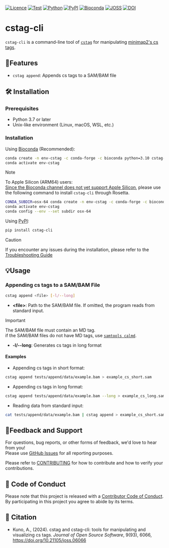 [![Licence](https://img.shields.io/badge/License-MIT-9cf.svg)](https://choosealicense.com/licenses/mit/)
[![Test](https://img.shields.io/github/actions/workflow/status/akikuno/cstag-cli/pytest.yml?branch=main&label=Test&color=brightgreen)](https://github.com/akikuno/cstag-cli/actions)
[![Python](https://img.shields.io/pypi/pyversions/cstag-cli.svg?label=Python&color=blue)](https://pypi.org/project/cstag-cli/)
[![PyPI](https://img.shields.io/pypi/v/cstag-cli.svg?label=PyPI&color=orange)](https://pypi.org/project/cstag-cli/)
[![Bioconda](https://img.shields.io/conda/v/bioconda/cstag-cli?label=Bioconda&color=orange)](https://anaconda.org/bioconda/cstag-cli)
[![JOSS](https://joss.theoj.org/papers/10.21105/joss.06066/status.svg)](https://doi.org/10.21105/joss.06066)
[![DOI](https://zenodo.org/badge/683243028.svg)](https://zenodo.org/badge/latestdoi/683243028)


# cstag-cli

`cstag-cli` is a command-line tool of [`cstag`](https://github.com/akikuno/cstag) for manipulating [minimap2's cs tags](https://github.com/lh3/minimap2#the-cs-optional-tag).

## 🌟Features

- `cstag append`: Appends cs tags to a SAM/BAM file

## 🛠 Installation

### Prerequisites

- Python 3.7 or later
- Unix-like environment (Linux, macOS, WSL, etc.)

### Installation

Using [Bioconda](https://anaconda.org/bioconda/cstag-cli) (Recommended):

```bash
conda create -n env-cstag -c conda-forge -c bioconda python=3.10 cstag-cli -y
conda activate env-cstag
```

> [!NOTE]
> To Apple Silicon (ARM64) users:  
> [Since the Bioconda channel does not yet support Apple Silicon](https://github.com/bioconda/bioconda-recipes/issues/37068#issuecomment-1257790919), please use the following command to install `cstag-cli` through Rosetta.
> ```bash
> CONDA_SUBDIR=osx-64 conda create -n env-cstag -c conda-forge -c bioconda python=3.10 cstag-cli -y
> conda activate env-cstag
> conda config --env --set subdir osx-64
> ```

Using [PyPI](https://pypi.org/project/cstag-cli/):

```bash
pip install cstag-cli
```

> [!CAUTION]
> If you encounter any issues during the installation, please refer to the [Troubleshooting Guide](https://github.com/akikuno/cstag-cli/blob/main/docs/troubleshooting.md)

## 💡Usage

### Appending cs tags to a SAM/BAM File

```bash
cstag append <file> [-l/--long]
```

- **\<file\>**:  Path to the SAM/BAM file. If omitted, the program reads from standard input.  

> [!IMPORTANT]
> The SAM/BAM file must contain an MD tag.  
> if the SAM/BAM files do not have MD tags, use [`samtools calmd`](https://www.htslib.org/doc/samtools-calmd.html).  

- **-l/--long**: Generates cs tags in long format


#### Examples

- Appending cs tags in short format:
```bash
cstag append tests/append/data/example.bam > example_cs_short.sam
```

- Appending cs tags in long format:
```bash
cstag append tests/append/data/example.bam --long > example_cs_long.sam
```
- Reading data from standard input:

```bash
cat tests/append/data/example.bam | cstag append > example_cs_short.sam
```

## 📣Feedback and Support

For questions, bug reports, or other forms of feedback, we'd love to hear from you!  
Please use [GitHub Issues](https://github.com/akikuno/cstag-cli/issues) for all reporting purposes.  

Please refer to [CONTRIBUTING](https://github.com/akikuno/cstag-cli/blob/main/docs/CONTRIBUTING.md) for how to contribute and how to verify your contributions.  

## 🤝 Code of Conduct

Please note that this project is released with a [Contributor Code of Conduct](https://github.com/akikuno/cstag-cli/blob/main/docs/CODE_OF_CONDUCT.md).  
By participating in this project you agree to abide by its terms.  

## 📄 Citation

- Kuno, A., (2024). cstag and cstag-cli: tools for manipulating and visualizing cs tags. *Journal of Open Source Software*, 9(93), 6066, https://doi.org/10.21105/joss.06066

